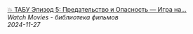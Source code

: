 <!--2024-11-27 15:15:01-->
<div class="yb">
  <a class="nodecor" href="/posts.html?filmy/tabu_epizod_5_predatelstvo_i_opasnost_igra_na_vyjivanie_mini-serial_s_tomom_hardi">
    <img class="preview" data-videoid="NNja7QZYhM4" src="https://i3.ytimg.com/vi/NNja7QZYhM4/hqdefault.jpg" align="middle" alt="">
  </a>
  <div class="inlbl text">
    <a class="nodecor" href="/posts.html?filmy/tabu_epizod_5_predatelstvo_i_opasnost_igra_na_vyjivanie_mini-serial_s_tomom_hardi">💥 ТАБУ Эпизод 5: Предательство и Опасность — Игра на...</a><br>
    <i class="smaller2">Watch Movies - библиотека фильмов</i><br>
    <i class="smaller3">2024-11-27</i>
  </div>
</div>

